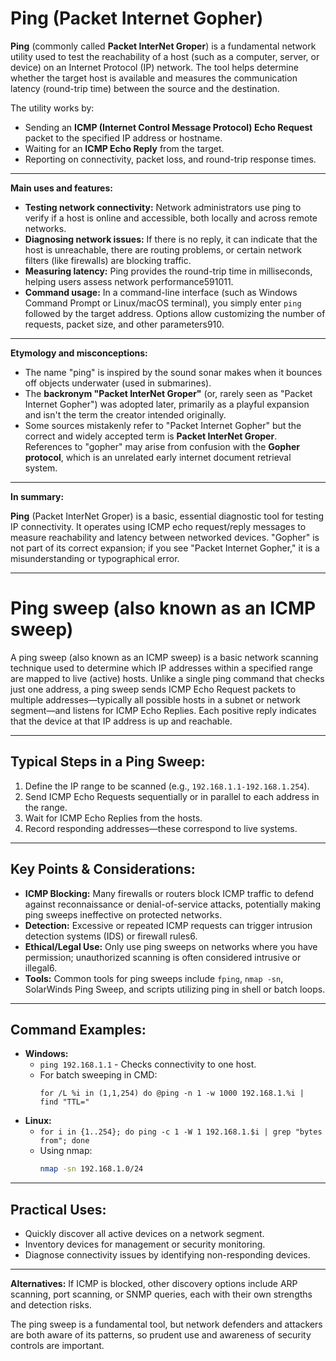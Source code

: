 # Ping (Packet Internet Gopher)

**Ping** (commonly called **Packet InterNet Groper**) is a fundamental network utility used to test the reachability of a host (such as a computer, server, or device) on an Internet Protocol (IP) network. The tool helps determine whether the target host is available and measures the communication latency (round-trip time) between the source and the destination.

The utility works by:

*   Sending an **ICMP (Internet Control Message Protocol) Echo Request** packet to the specified IP address or hostname.
*   Waiting for an **ICMP Echo Reply** from the target.
*   Reporting on connectivity, packet loss, and round-trip response times.

---

**Main uses and features:**

*   **Testing network connectivity:** Network administrators use ping to verify if a host is online and accessible, both locally and across remote networks.
*   **Diagnosing network issues:** If there is no reply, it can indicate that the host is unreachable, there are routing problems, or certain network filters (like firewalls) are blocking traffic.
*   **Measuring latency:** Ping provides the round-trip time in milliseconds, helping users assess network performance591011.
*   **Command usage:** In a command-line interface (such as Windows Command Prompt or Linux/macOS terminal), you simply enter `ping` followed by the target address. Options allow customizing the number of requests, packet size, and other parameters910.

---

**Etymology and misconceptions:**

*   The name "ping" is inspired by the sound sonar makes when it bounces off objects underwater (used in submarines).
*   The **backronym "Packet InterNet Groper"** (or, rarely seen as "Packet Internet Gopher") was adopted later, primarily as a playful expansion and isn't the term the creator intended originally.
*   Some sources mistakenly refer to "Packet Internet Gopher" but the correct and widely accepted term is **Packet InterNet Groper**. References to "gopher" may arise from confusion with the **Gopher protocol**, which is an unrelated early internet document retrieval system.

---

**In summary:**

**Ping** (Packet InterNet Groper) is a basic, essential diagnostic tool for testing IP connectivity. It operates using ICMP echo request/reply messages to measure reachability and latency between networked devices. "Gopher" is not part of its correct expansion; if you see "Packet Internet Gopher," it is a misunderstanding or typographical error.

---
# Ping sweep (also known as an ICMP sweep)

A ping sweep (also known as an ICMP sweep) is a basic network scanning technique used to determine which IP addresses within a specified range are mapped to live (active) hosts. Unlike a single ping command that checks just one address, a ping sweep sends ICMP Echo Request packets to multiple addresses—typically all possible hosts in a subnet or network segment—and listens for ICMP Echo Replies. Each positive reply indicates that the device at that IP address is up and reachable.

---

## Typical Steps in a Ping Sweep:

1.  Define the IP range to be scanned (e.g., `192.168.1.1-192.168.1.254`).
2.  Send ICMP Echo Requests sequentially or in parallel to each address in the range.
3.  Wait for ICMP Echo Replies from the hosts.
4.  Record responding addresses—these correspond to live systems.

---

## Key Points & Considerations:

*   **ICMP Blocking:** Many firewalls or routers block ICMP traffic to defend against reconnaissance or denial-of-service attacks, potentially making ping sweeps ineffective on protected networks.
*   **Detection:** Excessive or repeated ICMP requests can trigger intrusion detection systems (IDS) or firewall rules6.
*   **Ethical/Legal Use:** Only use ping sweeps on networks where you have permission; unauthorized scanning is often considered intrusive or illegal6.
*   **Tools:** Common tools for ping sweeps include `fping`, `nmap -sn`, SolarWinds Ping Sweep, and scripts utilizing ping in shell or batch loops.

---

## Command Examples:

*   **Windows:**
    *   `ping 192.168.1.1` - Checks connectivity to one host.
    *   For batch sweeping in CMD:
        ```batch
        for /L %i in (1,1,254) do @ping -n 1 -w 1000 192.168.1.%i | find "TTL="
        ```
*   **Linux:**
    *   `for i in {1..254}; do ping -c 1 -W 1 192.168.1.$i | grep "bytes from"; done`
    *   Using nmap:
        ```bash
        nmap -sn 192.168.1.0/24
        ```

---

## Practical Uses:

*   Quickly discover all active devices on a network segment.
*   Inventory devices for management or security monitoring.
*   Diagnose connectivity issues by identifying non-responding devices.

---

**Alternatives:** If ICMP is blocked, other discovery options include ARP scanning, port scanning, or SNMP queries, each with their own strengths and detection risks.

The ping sweep is a fundamental tool, but network defenders and attackers are both aware of its patterns, so prudent use and awareness of security controls are important.

